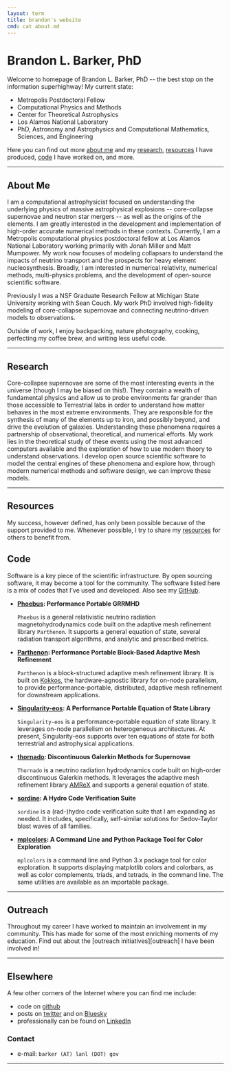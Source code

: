 ```yaml
---
layout: term
title: brandon's website
cmd: cat about.md
---
```


# Brandon L. Barker, PhD

Welcome to homepage of Brandon L. Barker, PhD -- the best stop on the information superhighway!
My current state:

- Metropolis Postdoctoral Fellow
- Computational Physics and Methods
- Center for Theoretical Astrophysics
- Los Alamos National Laboratory
- PhD, Astronomy and Astrophysics and Computational Mathematics, Sciences, and Engineering

Here you can find out more [about me](#about-me) and my [research](#research), [resources](resources) I
have produced, [code](#code) I have worked on, and more.

* * *

## About Me
I am a computational astrophysicist focused on understanding the underlying physics 
of massive astrophysical explosions -- core-collapse supernovae and neutron star mergers -- as
well as the origins of the elements. I am greatly interested in the development and 
implementation of high-order accurate numerical methods in these contexts.
Currently, I am a Metropolis computational physics postdoctoral fellow at Los Alamos National Laboratory 
working primarily with Jonah Miller and Matt Mumpower.
My work now focuses of modeling collapsars to understand the impacts of neutrino transport and the
prospects for heavy element nucleosynthesis.
Broadly, I am interested in numerical relativity, 
numerical methods, multi-physics problems, and the development of open-source scientific software. 

Previously I was a NSF Graduate Research Fellow at Michigan State University working with Sean Couch. 
My work PhD involved high-fidelity modeling of core-collapse supernovae and connecting neutrino-driven 
models to observations.
 

Outside of work, I enjoy backpacking, nature photography, cooking, perfecting my coffee brew, 
and writing less useful code.

* * *

## Research
Core-collapse supernovae are some of the most interesting events in the universe (though I may be biased on this!). 
They contain a wealth of fundamental physics and allow us to probe environments far grander than those accessible to 
Terrestrial labs in order to understand how matter behaves in the most extreme environments. They are responsible 
for the synthesis of many of the elements up to iron, and possibly beyond, and drive the evolution of galaxies. 
Understanding these phenomena requires a partnership of observational, theoretical, and numerical efforts. 
My work lies in the theoretical study of these events using the most advanced computers available and the 
exploration of how to use modern theory to understand observations. I develop open source scientific software 
to model the central engines of these phenomena and explore how, 
through modern numerical methods and software design, we can improve these models.
* * *

## Resources
My success, however defined, has only been possible because of the support provided to me.
Whenever possible, I try to share my [resources](resources) for others to benefit from.

## Code

Software is a key piece of the scientific infrastructure. By open sourcing software, it may become a tool for the community. 
The software listed here is a mix of codes that I’ve used and developed. Also see my [GitHub](https://github.com/astrobarker).

+ **[Phoebus][phoebus]: Performance Portable GRRMHD**

  `Phoebus` is a general relativistic neutrino radiation magnetohydrodynamics code built on the adaptive mesh refinement library `Parthenon`. 
  It supports a general equation of state, several radiation transport algorithms, and analytic and prescribed metrics.

+ **[Parthenon][parthenon]: Performance Portable Block-Based Adaptive Mesh Refinement**

  `Parthenon` is a block-structured adaptive mesh refinement library. It is built on [Kokkos], the hardware-agnostic library for on-node parallelism, 
  to provide performance-portable, distributed, adaptive mesh refinement for downstream applications.

+ **[Singularity-eos][singularity-eos]: A Performance Portable Equation of State Library**

  `Singularity-eos` is a performance-portable equation of state library. It leverages on-node parallelism on heterogeneous architectures. 
  At present, Singularity-eos supports over ten equations of state for both terrestrial and astrophysical applications.

+ **[thornado][thornado]: Discontinuous Galerkin Methods for Supernovae**

  `Thornado` is a neutrino radiation hydrodynamics code built on high-order discontinuous Galerkin methods. 
  It leverages the adaptive mesh refinement library [AMReX](https://amrex-codes.github.io/amrex/) and supports a general equation of state.

+ **[sordine][sordine]: A Hydro Code Verification Suite**

  `sordine` is a (rad-)hydro code verification suite that I am expanding as needed. It includes, specifically, 
  self-similar solutions for Sedov-Taylor blast waves of all families.

+ **[mplcolors][mplcolors]: A Command Line and Python Package Tool for Color Exploration**

  `mplcolors` is a command line and Python 3.x package tool for color exploration. 
  It supports displaying matplotlib colors and colorbars, as well as color complements, triads, and tetrads, in the command line. 
  The same utilities are available as an importable package.

[phoebus]: https://github.com/lanl/phoebus
[parthenon]: https://github.com/parthenon-hpc-lab/parthenon
[singularity-eos]: https://github.com/lanl/singularity-eos
[thornado]: https://github.com/endeve/thornado
[sordine]: https://github.com/astrobarker/sistrum
[mplcolors]: https://github.com/astrobarker/mplcolors
[kokkos]: https://github.com/kokkos/kokkos

* * *

## Outreach

Throughout my career I have worked to maintain an involvement in my community. 
This has made for some of the most enriching moments of my education. 
Find out about the [outreach initiatives][outreach] I have been involved in!

* * *

## Elsewhere

A few other corners of the Internet where you can find me include:

+ code on <a class = "dir" href="https://github.com/astrobarker">github</a>
+ posts on <a class = "dir" href = "https://twitter.com/astrobarker">twitter</a>
  and on <a class = "dir" href = "https://bsky.app/profile/astrobarker.bsky.social">Bluesky</a>
+ professionally can be found on <a class = "dir" href = "https://www.linkedin.com/in/brandon-barker-551426116/">LinkedIn</a>

### Contact

+ e-mail:<!--  barker (AT) lanl (DOT) gov or --> `barker (AT) lanl (DOT) gov`

* * *
